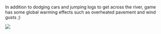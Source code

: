 In addition to dodging cars and jumping logs to get across the river, game has some global warming effects such as overheated pavement and wind gusts ;)

![](https://github.com/vitalius/Frogger/raw/master/screen_shot.png)